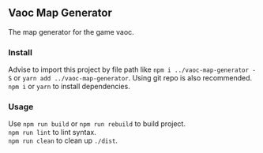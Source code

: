 ## Vaoc Map Generator
The map generator for the game vaoc.

### Install
Advise to import this project by file path like `npm i ../vaoc-map-generator -S` or `yarn add ../vaoc-map-generator`. Using git repo is also recommended.  
`npm i` or `yarn` to install dependencies.

### Usage
Use `npm run build` or `npm run rebuild` to build project.  
`npm run lint` to lint syntax.  
`npm run clean` to clean up `./dist`.